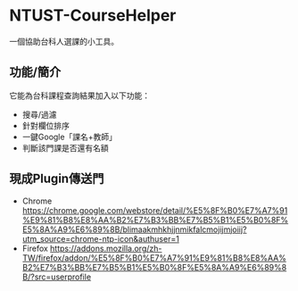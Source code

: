 # NTUST-CourseHelper

一個協助台科人選課的小工具。 

## 功能/簡介

它能為台科課程查詢結果加入以下功能：
- 搜尋/過濾
- 針對欄位排序
- 一鍵Google「課名+教師」
- 判斷該門課是否還有名額


## 現成Plugin傳送門

- Chrome https://chrome.google.com/webstore/detail/%E5%8F%B0%E7%A7%91%E9%81%B8%E8%AA%B2%E7%B3%BB%E7%B5%B1%E5%B0%8F%E5%8A%A9%E6%89%8B/blimaakmhkhjjnmikfalcmojijmjoiij?utm_source=chrome-ntp-icon&authuser=1
- Firefox https://addons.mozilla.org/zh-TW/firefox/addon/%E5%8F%B0%E7%A7%91%E9%81%B8%E8%AA%B2%E7%B3%BB%E7%B5%B1%E5%B0%8F%E5%8A%A9%E6%89%8B/?src=userprofile
